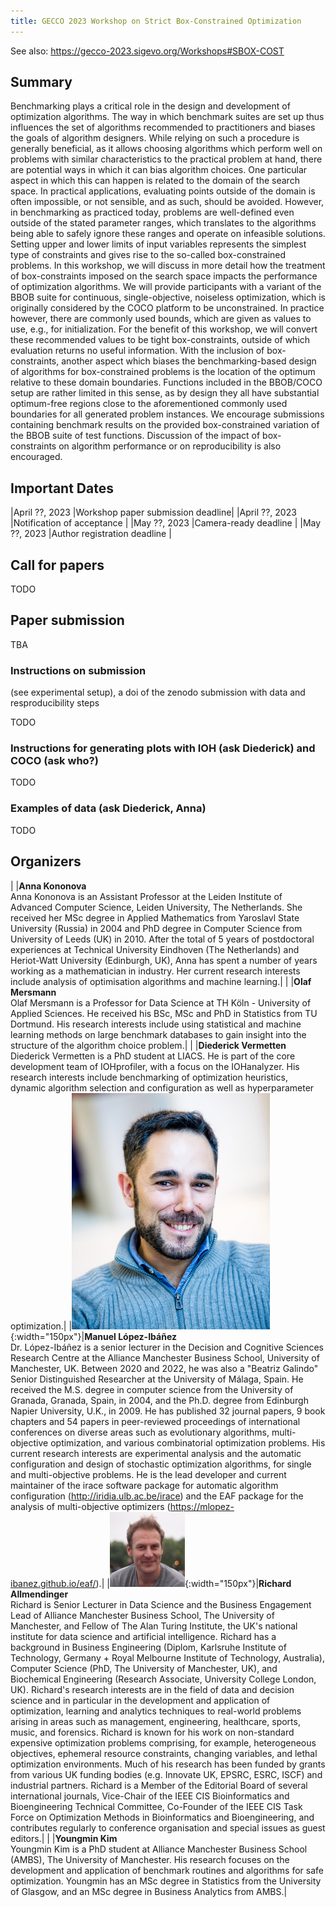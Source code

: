 ```yaml
---
title: GECCO 2023 Workshop on Strict Box-Constrained Optimization
---
```


See also: <https://gecco-2023.sigevo.org/Workshops#SBOX-COST>

## Summary

Benchmarking plays a critical role in the design and development of optimization algorithms. The way in which benchmark suites are set up thus influences the set of algorithms recommended to practitioners and biases the goals of algorithm designers. While relying on such a procedure is generally beneficial, as it allows choosing algorithms which perform well on problems with similar characteristics to the practical problem at hand, there are potential ways in which it can bias algorithm choices. One particular aspect in which this can happen is related to the domain of the search space. In practical applications, evaluating points outside of the domain is often impossible, or not sensible, and as such, should be avoided. However, in benchmarking as practiced today, problems are well-defined even outside of the stated parameter ranges, which translates to the algorithms being able to safely ignore these ranges and operate on infeasible solutions.
Setting upper and lower limits of input variables represents the simplest type of constraints and gives rise to the so-called box-constrained problems. In this workshop, we will discuss in more detail how the treatment of box-constraints imposed on the search space impacts the performance of optimization algorithms. We will provide participants with a variant of the BBOB suite for continuous, single-objective, noiseless optimization, which is originally considered by the COCO platform to be unconstrained. In practice however, there are commonly used bounds, which are given as values to use, e.g., for initialization. For the benefit of this workshop, we will convert these recommended values to be tight box-constraints, outside of which evaluation returns no useful information.
With the inclusion of box-constraints, another aspect which biases the benchmarking-based design of algorithms for box-constrained problems is the location of the optimum relative to these domain boundaries. Functions included in the BBOB/COCO setup are rather limited in this sense, as by design they all have substantial optimum-free regions close to the aforementioned commonly used boundaries for all generated problem instances.
We encourage submissions containing benchmark results on the provided box-constrained variation of the BBOB suite of test functions. Discussion of the impact of box-constraints on algorithm performance or on reproducibility is also encouraged.

## Important Dates ##

|April ??, 2023  |Workshop paper submission deadline|
|April ??, 2023  |Notification of acceptance        |
|May ??, 2023    |Camera-ready deadline             |
|May ??, 2023    |Author registration deadline      |

## Call for papers

TODO

## Paper submission

TBA

### Instructions on submission

(see experimental setup), a doi of the zenodo submission with
data and resproducibility steps

TODO

### Instructions for generating plots with IOH (ask Diederick) and COCO (ask who?)

TODO

### Examples of data (ask Diederick, Anna)

TODO

## Organizers

| |**Anna Kononova**<br>Anna Kononova is an Assistant Professor at the Leiden Institute of Advanced Computer Science, Leiden University, The Netherlands. She received her MSc degree in Applied Mathematics from Yaroslavl State University (Russia) in 2004 and PhD degree in Computer Science from University of Leeds (UK) in 2010. After the total of 5 years of postdoctoral experiences at Technical University Eindhoven (The Netherlands) and Heriot-Watt University (Edinburgh, UK), Anna has spent a number of years working as a mathematician in industry. Her current research interests include analysis of optimisation algorithms and machine learning.|
| |**Olaf Mersmann**<br>Olaf Mersmann is a Professor for Data Science at TH Köln - University of Applied Sciences. He received his BSc, MSc and PhD in Statistics from TU Dortmund. His research interests include using statistical and machine learning methods on large benchmark databases to gain insight into the structure of the algorithm choice problem.|
| |**Diederick Vermetten**<br>Diederick Vermetten is a PhD student at LIACS. He is part of the core development team of IOHprofiler, with a focus on the IOHanalyzer. His research interests include benchmarking of optimization heuristics, dynamic algorithm selection and configuration as well as hyperparameter optimization.|
|![photo](/assets/fig/lopezibanez-small.jpg){:width="150px"}|**Manuel López-Ibáñez**<br>Dr. López-Ibáñez is a senior lecturer in the Decision and Cognitive Sciences Research Centre at the Alliance Manchester Business School, University of Manchester, UK. Between 2020 and 2022, he was also a "Beatriz Galindo" Senior Distinguished Researcher at the University of Málaga, Spain. He received the M.S. degree in computer science from the University of Granada, Granada, Spain, in 2004, and the Ph.D. degree from Edinburgh Napier University, U.K., in 2009. He has published 32 journal papers, 9 book chapters and 54 papers in peer-reviewed proceedings of international conferences on diverse areas such as evolutionary algorithms, multi-objective optimization, and various combinatorial optimization problems. His current research interests are experimental analysis and the automatic configuration and design of stochastic optimization algorithms, for single and multi-objective problems. He is the lead developer and current maintainer of the irace software package for automatic algorithm configuration (http://iridia.ulb.ac.be/irace) and the EAF package for the analysis of multi-objective optimizers (https://mlopez-ibanez.github.io/eaf/).|
|![photo](/assets/fig/allmendiger.jpg){:width="150px"}|**Richard Allmendinger**<br>Richard is Senior Lecturer in Data Science and the Business Engagement Lead of Alliance Manchester Business School, The University of Manchester, and Fellow of The Alan Turing Institute, the UK's national institute for data science and artificial intelligence. Richard has a background in Business Engineering (Diplom, Karlsruhe Institute of Technology, Germany + Royal Melbourne Institute of Technology, Australia), Computer Science (PhD, The University of Manchester, UK), and Biochemical Engineering (Research Associate, University College London, UK). Richard's research interests are in the field of data and decision science and in particular in the development and application of optimization, learning and analytics techniques to real-world problems arising in areas such as management, engineering, healthcare, sports, music, and forensics. Richard is known for his work on non-standard expensive optimization problems comprising, for example, heterogeneous objectives, ephemeral resource constraints, changing variables, and lethal optimization environments. Much of his research has been funded by grants from various UK funding bodies (e.g. Innovate UK, EPSRC, ESRC, ISCF) and industrial partners. Richard is a Member of the Editorial Board of several international journals, Vice-Chair of the IEEE CIS Bioinformatics and Bioengineering Technical Committee, Co-Founder of the IEEE CIS Task Force on Optimization Methods in Bioinformatics and Bioengineering, and contributes regularly to conference organisation and special issues as guest editors.|
| |**Youngmin Kim**<br>Youngmin Kim is a PhD student at Alliance Manchester Business School (AMBS), The University of Manchester. His research focuses on the development and application of benchmark routines and algorithms for safe optimization. Youngmin has an MSc degree in Statistics from the University of Glasgow, and an MSc degree in Business Analytics from AMBS.|

